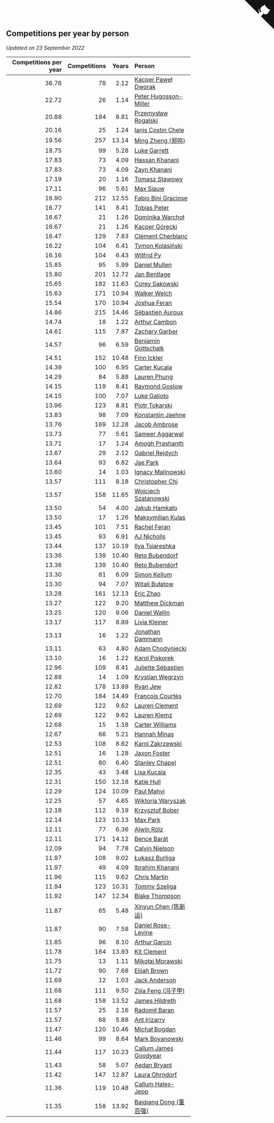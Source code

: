 ## Competitions per year by person

*Updated on 23 September 2022*

| Competitions per year | Competitions | Years | Person |
| ---: | ---: | ---: | :--- |
| 36.76 | 78 | 2.12 | [Kacper Paweł Dworak](https://www.worldcubeassociation.org/persons/2020DWOR01) |
| 22.72 | 26 | 1.14 | [Peter Hugosson-Miller](https://www.worldcubeassociation.org/persons/2021HUGO01) |
| 20.88 | 184 | 8.81 | [Przemysław Rogalski](https://www.worldcubeassociation.org/persons/2013ROGA02) |
| 20.16 | 25 | 1.24 | [Ianis Costin Chele](https://www.worldcubeassociation.org/persons/2021CHEL01) |
| 19.56 | 257 | 13.14 | [Ming Zheng (郑鸣)](https://www.worldcubeassociation.org/persons/2009ZHEN11) |
| 18.75 | 99 | 5.28 | [Luke Garrett](https://www.worldcubeassociation.org/persons/2017GARR05) |
| 17.83 | 73 | 4.09 | [Hassan Khanani](https://www.worldcubeassociation.org/persons/2018KHAN26) |
| 17.83 | 73 | 4.09 | [Zayn Khanani](https://www.worldcubeassociation.org/persons/2018KHAN28) |
| 17.19 | 20 | 1.16 | [Tomasz Stawowy](https://www.worldcubeassociation.org/persons/2021STAW01) |
| 17.11 | 96 | 5.61 | [Max Siauw](https://www.worldcubeassociation.org/persons/2017SIAU02) |
| 16.90 | 212 | 12.55 | [Fabio Bini Graciose](https://www.worldcubeassociation.org/persons/2010GRAC02) |
| 16.77 | 141 | 8.41 | [Tobias Peter](https://www.worldcubeassociation.org/persons/2014PETE03) |
| 16.67 | 21 | 1.26 | [Dominika Warchoł](https://www.worldcubeassociation.org/persons/2021WARC01) |
| 16.67 | 21 | 1.26 | [Kacper Górecki](https://www.worldcubeassociation.org/persons/2021GORE01) |
| 16.47 | 129 | 7.83 | [Clément Cherblanc](https://www.worldcubeassociation.org/persons/2014CHER05) |
| 16.22 | 104 | 6.41 | [Tymon Kolasiński](https://www.worldcubeassociation.org/persons/2016KOLA02) |
| 16.16 | 104 | 6.43 | [Wilfrid Py](https://www.worldcubeassociation.org/persons/2016PYWI01) |
| 15.85 | 95 | 5.99 | [Daniel Mullen](https://www.worldcubeassociation.org/persons/2016MULL04) |
| 15.80 | 201 | 12.72 | [Jan Bentlage](https://www.worldcubeassociation.org/persons/2010BENT01) |
| 15.65 | 182 | 11.63 | [Corey Sakowski](https://www.worldcubeassociation.org/persons/2011SAKO01) |
| 15.63 | 171 | 10.94 | [Walker Welch](https://www.worldcubeassociation.org/persons/2011WELC01) |
| 15.54 | 170 | 10.94 | [Joshua Feran](https://www.worldcubeassociation.org/persons/2011FERA01) |
| 14.86 | 215 | 14.46 | [Sébastien Auroux](https://www.worldcubeassociation.org/persons/2008AURO01) |
| 14.74 | 18 | 1.22 | [Arthur Cambon](https://www.worldcubeassociation.org/persons/2021CAMB01) |
| 14.61 | 115 | 7.87 | [Zachary Garber](https://www.worldcubeassociation.org/persons/2014GARB01) |
| 14.57 | 96 | 6.59 | [Benjamin Gottschalk](https://www.worldcubeassociation.org/persons/2016GOTT01) |
| 14.51 | 152 | 10.48 | [Finn Ickler](https://www.worldcubeassociation.org/persons/2012ICKL01) |
| 14.39 | 100 | 6.95 | [Carter Kucala](https://www.worldcubeassociation.org/persons/2015KUCA01) |
| 14.29 | 84 | 5.88 | [Lauren Phung](https://www.worldcubeassociation.org/persons/2016PHUN02) |
| 14.15 | 119 | 8.41 | [Raymond Goslow](https://www.worldcubeassociation.org/persons/2014GOSL01) |
| 14.15 | 100 | 7.07 | [Luke Galioto](https://www.worldcubeassociation.org/persons/2015GALI02) |
| 13.96 | 123 | 8.81 | [Piotr Tokarski](https://www.worldcubeassociation.org/persons/2013TOKA01) |
| 13.83 | 98 | 7.09 | [Konstantin Jaehne](https://www.worldcubeassociation.org/persons/2015JAEH01) |
| 13.76 | 169 | 12.28 | [Jacob Ambrose](https://www.worldcubeassociation.org/persons/2010AMBR01) |
| 13.73 | 77 | 5.61 | [Sameer Aggarwal](https://www.worldcubeassociation.org/persons/2017AGGA01) |
| 13.71 | 17 | 1.24 | [Amogh Prashanth](https://www.worldcubeassociation.org/persons/2021PRAS01) |
| 13.67 | 29 | 2.12 | [Gabriel Rejdych](https://www.worldcubeassociation.org/persons/2020REJD01) |
| 13.64 | 93 | 6.82 | [Jae Park](https://www.worldcubeassociation.org/persons/2015PARK24) |
| 13.60 | 14 | 1.03 | [Ignacy Malinowski](https://www.worldcubeassociation.org/persons/2021MALI02) |
| 13.57 | 111 | 8.18 | [Christopher Chi](https://www.worldcubeassociation.org/persons/2014CHIC01) |
| 13.57 | 158 | 11.65 | [Wojciech Szatanowski](https://www.worldcubeassociation.org/persons/2011SZAT01) |
| 13.50 | 54 | 4.00 | [Jakub Hamkało](https://www.worldcubeassociation.org/persons/2018HAMK01) |
| 13.50 | 17 | 1.26 | [Maksymilian Kulas](https://www.worldcubeassociation.org/persons/2021KULA02) |
| 13.45 | 101 | 7.51 | [Rachel Feran](https://www.worldcubeassociation.org/persons/2015FERA01) |
| 13.45 | 93 | 6.91 | [AJ Nicholls](https://www.worldcubeassociation.org/persons/2015NICH04) |
| 13.44 | 137 | 10.19 | [Ilya Tsiareshka](https://www.worldcubeassociation.org/persons/2012TERE01) |
| 13.36 | 139 | 10.40 | [Reto Bubendorf](https://www.worldcubeassociation.org/persons/2012BUBE01) |
| 13.36 | 139 | 10.40 | [Reto Bubendorf](https://www.worldcubeassociation.org/persons/2012BUBE01) |
| 13.30 | 81 | 6.09 | [Simon Kellum](https://www.worldcubeassociation.org/persons/2016KELL12) |
| 13.30 | 94 | 7.07 | [Witali Bułatow](https://www.worldcubeassociation.org/persons/2015BUAT01) |
| 13.28 | 161 | 12.13 | [Eric Zhao](https://www.worldcubeassociation.org/persons/2010ZHAO19) |
| 13.27 | 122 | 9.20 | [Matthew Dickman](https://www.worldcubeassociation.org/persons/2013DICK01) |
| 13.25 | 120 | 9.06 | [Daniel Wallin](https://www.worldcubeassociation.org/persons/2013WALL03) |
| 13.17 | 117 | 8.89 | [Livia Kleiner](https://www.worldcubeassociation.org/persons/2013KLEI03) |
| 13.13 | 16 | 1.22 | [Jonathan Dammann](https://www.worldcubeassociation.org/persons/2021DAMM01) |
| 13.11 | 63 | 4.80 | [Adam Chodyniecki](https://www.worldcubeassociation.org/persons/2017CHOD02) |
| 13.10 | 16 | 1.22 | [Karol Piskorek](https://www.worldcubeassociation.org/persons/2021PISK01) |
| 12.96 | 109 | 8.41 | [Juliette Sébastien](https://www.worldcubeassociation.org/persons/2014SEBA01) |
| 12.88 | 14 | 1.09 | [Krystian Węgrzyn](https://www.worldcubeassociation.org/persons/2021WEGR01) |
| 12.82 | 178 | 13.89 | [Ryan Jew](https://www.worldcubeassociation.org/persons/2008JEWR01) |
| 12.70 | 184 | 14.49 | [François Courtès](https://www.worldcubeassociation.org/persons/2008COUR01) |
| 12.69 | 122 | 9.62 | [Lauren Clement](https://www.worldcubeassociation.org/persons/2013KLEM01) |
| 12.69 | 122 | 9.62 | [Lauren Klemz](https://www.worldcubeassociation.org/persons/2013KLEM01) |
| 12.68 | 15 | 1.18 | [Carter Williams](https://www.worldcubeassociation.org/persons/2021WILL06) |
| 12.67 | 66 | 5.21 | [Hannah Minas](https://www.worldcubeassociation.org/persons/2017MINA04) |
| 12.53 | 108 | 8.62 | [Karol Zakrzewski](https://www.worldcubeassociation.org/persons/2014ZAKR01) |
| 12.51 | 16 | 1.28 | [Jaxon Foster](https://www.worldcubeassociation.org/persons/2021FOST01) |
| 12.51 | 80 | 6.40 | [Stanley Chapel](https://www.worldcubeassociation.org/persons/2016CHAP04) |
| 12.35 | 43 | 3.48 | [Lisa Kucala](https://www.worldcubeassociation.org/persons/2019KUCA01) |
| 12.31 | 150 | 12.18 | [Katie Hull](https://www.worldcubeassociation.org/persons/2010HULL01) |
| 12.29 | 124 | 10.09 | [Paul Mahvi](https://www.worldcubeassociation.org/persons/2012MAHV01) |
| 12.25 | 57 | 4.65 | [Wiktoria Waryszak](https://www.worldcubeassociation.org/persons/2018WARY01) |
| 12.18 | 112 | 9.19 | [Krzysztof Bober](https://www.worldcubeassociation.org/persons/2013BOBE01) |
| 12.14 | 123 | 10.13 | [Max Park](https://www.worldcubeassociation.org/persons/2012PARK03) |
| 12.11 | 77 | 6.36 | [Alwin Rölz](https://www.worldcubeassociation.org/persons/2016ROLZ01) |
| 12.11 | 171 | 14.12 | [Bence Barát](https://www.worldcubeassociation.org/persons/2008BARA01) |
| 12.09 | 94 | 7.78 | [Calvin Nielson](https://www.worldcubeassociation.org/persons/2014NIEL03) |
| 11.97 | 108 | 9.02 | [Łukasz Burliga](https://www.worldcubeassociation.org/persons/2013BURL01) |
| 11.97 | 49 | 4.09 | [Ibrahim Khanani](https://www.worldcubeassociation.org/persons/2018KHAN27) |
| 11.96 | 115 | 9.62 | [Chris Martin](https://www.worldcubeassociation.org/persons/2013MART03) |
| 11.94 | 123 | 10.31 | [Tommy Szeliga](https://www.worldcubeassociation.org/persons/2012SZEL01) |
| 11.92 | 147 | 12.34 | [Blake Thompson](https://www.worldcubeassociation.org/persons/2010THOM03) |
| 11.87 | 65 | 5.48 | [Xinyun Chen (陈新运)](https://www.worldcubeassociation.org/persons/2017CHEN36) |
| 11.87 | 90 | 7.58 | [Daniel Rose-Levine](https://www.worldcubeassociation.org/persons/2015ROSE01) |
| 11.85 | 96 | 8.10 | [Arthur Garcin](https://www.worldcubeassociation.org/persons/2014GARC27) |
| 11.78 | 164 | 13.93 | [Kit Clement](https://www.worldcubeassociation.org/persons/2008CLEM01) |
| 11.75 | 13 | 1.11 | [Mikołaj Morawski](https://www.worldcubeassociation.org/persons/2021MORA01) |
| 11.72 | 90 | 7.68 | [Elijah Brown](https://www.worldcubeassociation.org/persons/2015BROW03) |
| 11.69 | 12 | 1.03 | [Jack Anderson](https://www.worldcubeassociation.org/persons/2021ANDE05) |
| 11.68 | 111 | 9.50 | [Zijia Feng (冯子甲)](https://www.worldcubeassociation.org/persons/2013FENG02) |
| 11.68 | 158 | 13.52 | [James Hildreth](https://www.worldcubeassociation.org/persons/2009HILD01) |
| 11.57 | 25 | 2.16 | [Radomił Baran](https://www.worldcubeassociation.org/persons/2020BARA02) |
| 11.57 | 68 | 5.88 | [Ant Irizarry](https://www.worldcubeassociation.org/persons/2016IRIZ02) |
| 11.47 | 120 | 10.46 | [Michał Bogdan](https://www.worldcubeassociation.org/persons/2012BOGD01) |
| 11.46 | 99 | 8.64 | [Mark Boyanowski](https://www.worldcubeassociation.org/persons/2014BOYA01) |
| 11.44 | 117 | 10.23 | [Callum James Goodyear](https://www.worldcubeassociation.org/persons/2012GOOD02) |
| 11.43 | 58 | 5.07 | [Aedan Bryant](https://www.worldcubeassociation.org/persons/2017BRYA06) |
| 11.42 | 147 | 12.87 | [Laura Ohrndorf](https://www.worldcubeassociation.org/persons/2009OHRN01) |
| 11.36 | 119 | 10.48 | [Callum Hales-Jepp](https://www.worldcubeassociation.org/persons/2012HALE01) |
| 11.35 | 158 | 13.92 | [Baiqiang Dong (董百强)](https://www.worldcubeassociation.org/persons/2008DONG06) |


<a href="https://github.com/JustinTimeCuber/wca_statistics" class="github-corner" aria-label="View source on Github"><svg width="80" height="80" viewBox="0 0 250 250" style="fill:#151513; color:#fff; position: absolute; top: 0; border: 0; right: 0;" aria-hidden="true"><path d="M0,0 L115,115 L130,115 L142,142 L250,250 L250,0 Z"></path><path d="M128.3,109.0 C113.8,99.7 119.0,89.6 119.0,89.6 C122.0,82.7 120.5,78.6 120.5,78.6 C119.2,72.0 123.4,76.3 123.4,76.3 C127.3,80.9 125.5,87.3 125.5,87.3 C122.9,97.6 130.6,101.9 134.4,103.2" fill="currentColor" style="transform-origin: 130px 106px;" class="octo-arm"></path><path d="M115.0,115.0 C114.9,115.1 118.7,116.5 119.8,115.4 L133.7,101.6 C136.9,99.2 139.9,98.4 142.2,98.6 C133.8,88.0 127.5,74.4 143.8,58.0 C148.5,53.4 154.0,51.2 159.7,51.0 C160.3,49.4 163.2,43.6 171.4,40.1 C171.4,40.1 176.1,42.5 178.8,56.2 C183.1,58.6 187.2,61.8 190.9,65.4 C194.5,69.0 197.7,73.2 200.1,77.6 C213.8,80.2 216.3,84.9 216.3,84.9 C212.7,93.1 206.9,96.0 205.4,96.6 C205.1,102.4 203.0,107.8 198.3,112.5 C181.9,128.9 168.3,122.5 157.7,114.1 C157.9,116.9 156.7,120.9 152.7,124.9 L141.0,136.5 C139.8,137.7 141.6,141.9 141.8,141.8 Z" fill="currentColor" class="octo-body"></path></svg></a><style>.github-corner:hover .octo-arm{animation:octocat-wave 560ms ease-in-out}@keyframes octocat-wave{0%,100%{transform:rotate(0)}20%,60%{transform:rotate(-25deg)}40%,80%{transform:rotate(10deg)}}@media (max-width:500px){.github-corner:hover .octo-arm{animation:none}.github-corner .octo-arm{animation:octocat-wave 560ms ease-in-out}}</style>
